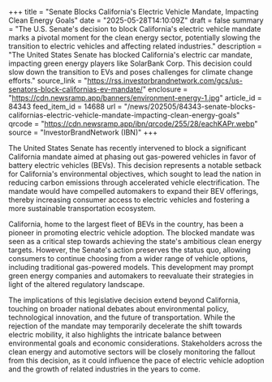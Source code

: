 +++
title = "Senate Blocks California's Electric Vehicle Mandate, Impacting Clean Energy Goals"
date = "2025-05-28T14:10:09Z"
draft = false
summary = "The U.S. Senate's decision to block California's electric vehicle mandate marks a pivotal moment for the clean energy sector, potentially slowing the transition to electric vehicles and affecting related industries."
description = "The United States Senate has blocked California's electric car mandate, impacting green energy players like SolarBank Corp. This decision could slow down the transition to EVs and poses challenges for climate change efforts."
source_link = "https://rss.investorbrandnetwork.com/gcs/us-senators-block-californias-ev-mandate/"
enclosure = "https://cdn.newsramp.app/banners/environment-energy-1.jpg"
article_id = 84343
feed_item_id = 14688
url = "/news/202505/84343-senate-blocks-californias-electric-vehicle-mandate-impacting-clean-energy-goals"
qrcode = "https://cdn.newsramp.app/ibn/qrcode/255/28/eachKAPr.webp"
source = "InvestorBrandNetwork (IBN)"
+++

<p>The United States Senate has recently intervened to block a significant California mandate aimed at phasing out gas-powered vehicles in favor of battery electric vehicles (BEVs). This decision represents a notable setback for California's environmental objectives, which sought to lead the nation in reducing carbon emissions through accelerated vehicle electrification. The mandate would have compelled automakers to expand their BEV offerings, thereby increasing consumer access to electric vehicles and fostering a more sustainable transportation ecosystem.</p><p>California, home to the largest fleet of BEVs in the country, has been a pioneer in promoting electric vehicle adoption. The blocked mandate was seen as a critical step towards achieving the state's ambitious clean energy targets. However, the Senate's action preserves the status quo, allowing consumers to continue choosing from a wider range of vehicle options, including traditional gas-powered models. This development may prompt green energy companies and automakers to reevaluate their strategies in light of the altered regulatory landscape.</p><p>The implications of this legislative decision extend beyond California, touching on broader national debates about environmental policy, technological innovation, and the future of transportation. While the rejection of the mandate may temporarily decelerate the shift towards electric mobility, it also highlights the intricate balance between environmental goals and economic considerations. Stakeholders across the clean energy and automotive sectors will be closely monitoring the fallout from this decision, as it could influence the pace of electric vehicle adoption and the growth of related industries in the years to come.</p>